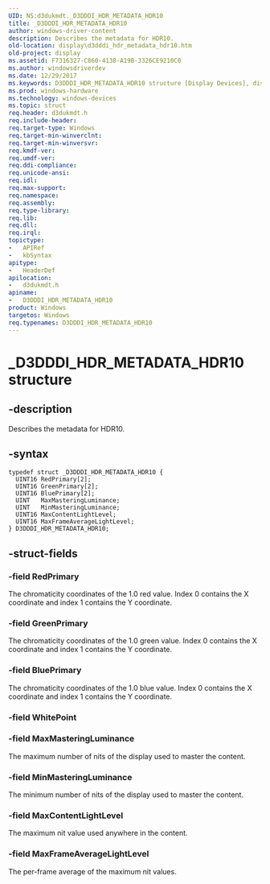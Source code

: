 ```yaml
---
UID: NS:d3dukmdt._D3DDDI_HDR_METADATA_HDR10
title: _D3DDDI_HDR_METADATA_HDR10
author: windows-driver-content
description: Describes the metadata for HDR10.
old-location: display\d3dddi_hdr_metadata_hdr10.htm
old-project: display
ms.assetid: F7316327-C860-4138-A19B-3326CE9210C0
ms.author: windowsdriverdev
ms.date: 12/29/2017
ms.keywords: D3DDDI_HDR_METADATA_HDR10 structure [Display Devices], display.d3dddi_hdr_metadata_hdr10, D3DDDI_HDR_METADATA_HDR10, _D3DDDI_HDR_METADATA_HDR10, d3dukmdt/D3DDDI_HDR_METADATA_HDR10
ms.prod: windows-hardware
ms.technology: windows-devices
ms.topic: struct
req.header: d3dukmdt.h
req.include-header: 
req.target-type: Windows
req.target-min-winverclnt: 
req.target-min-winversvr: 
req.kmdf-ver: 
req.umdf-ver: 
req.ddi-compliance: 
req.unicode-ansi: 
req.idl: 
req.max-support: 
req.namespace: 
req.assembly: 
req.type-library: 
req.lib: 
req.dll: 
req.irql: 
topictype: 
-	APIRef
-	kbSyntax
apitype: 
-	HeaderDef
apilocation: 
-	d3dukmdt.h
apiname: 
-	D3DDDI_HDR_METADATA_HDR10
product: Windows
targetos: Windows
req.typenames: D3DDDI_HDR_METADATA_HDR10
---
```


# _D3DDDI_HDR_METADATA_HDR10 structure


## -description


Describes the metadata for HDR10.


## -syntax


````
typedef struct _D3DDDI_HDR_METADATA_HDR10 {
  UINT16 RedPrimary[2];
  UINT16 GreenPrimary[2];
  UINT16 BluePrimary[2];
  UINT   MaxMasteringLuminance;
  UINT   MinMasteringLuminance;
  UINT16 MaxContentLightLevel;
  UINT16 MaxFrameAverageLightLevel;
} D3DDDI_HDR_METADATA_HDR10;
````


## -struct-fields




### -field RedPrimary

The chromaticity coordinates of the 1.0 red value. Index 0 contains the X coordinate and index 1 contains the Y coordinate. 


### -field GreenPrimary

The chromaticity coordinates of the 1.0 green value. Index 0 contains the X coordinate and index 1 contains the Y coordinate. 


### -field BluePrimary

The chromaticity coordinates of the 1.0 blue value. Index 0 contains the X coordinate and index 1 contains the Y coordinate. 


### -field WhitePoint

 


### -field MaxMasteringLuminance

The maximum number of nits of the display used to master the content. 


### -field MinMasteringLuminance

The minimum number of nits of the display used to master the content.


### -field MaxContentLightLevel

The maximum nit value used anywhere in the content. 


### -field MaxFrameAverageLightLevel

The per-frame average of the maximum nit values. 

